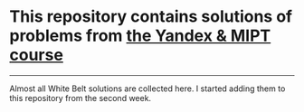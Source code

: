# This repository contains solutions of problems from [the Yandex & MIPT course](https://www.coursera.org/learn/c-plus-plus-white)

---

Almost all White Belt solutions are collected here.
I started adding them to this repository from the second week.
